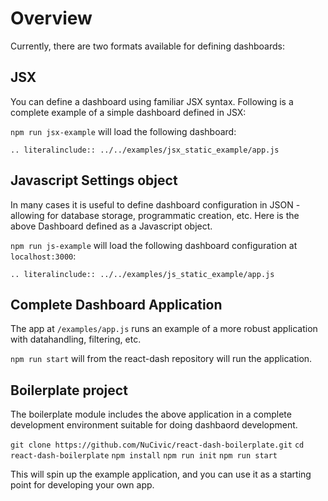 # Overview
Currently, there are two formats available for defining dashboards: 

## JSX
You can define a dashboard using familiar JSX syntax. Following is a complete example of a simple dashboard defined in JSX:

`npm run jsx-example` will load the following dashboard:

```eval_rst
.. literalinclude:: ../../examples/jsx_static_example/app.js 
```

## Javascript Settings object 
In many cases it is useful to define dashboard configuration in JSON - allowing for database storage, programmatic creation, etc. Here is the above Dashboard defined as a Javascript object.

`npm run js-example` will load the following dashboard configuration at `localhost:3000`:

```eval_rst
.. literalinclude:: ../../examples/js_static_example/app.js 
```

## Complete Dashboard Application
The app at `/examples/app.js` runs an example of a more robust application with datahandling, filtering, etc.

`npm run start` will from the react-dash repository will run the application.

## Boilerplate project
The boilerplate module includes the above application in a complete development environment suitable for doing dashbaord development.

`git clone https://github.com/NuCivic/react-dash-boilerplate.git`
`cd react-dash-boilerplate`
`npm install`
`npm run init`
`npm run start`

This will spin up the example application, and you can use it as a starting point for developing your own app.
